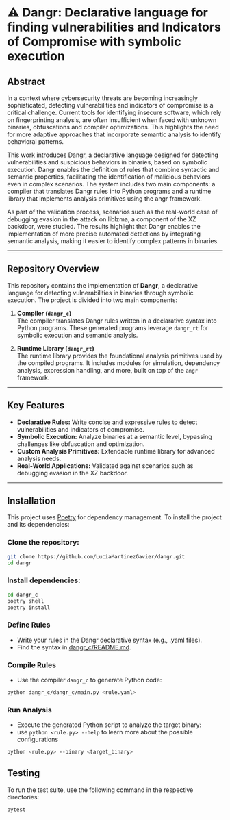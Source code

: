 # ⚠️ Dangr: Declarative language for finding vulnerabilities and Indicators of Compromise with symbolic execution

## Abstract
In a context where cybersecurity threats are becoming increasingly sophisticated, detecting vulnerabilities and indicators of compromise is a critical challenge. Current tools for identifying insecure software, which rely on fingerprinting analysis, are often insufficient when faced with unknown binaries, obfuscations and compiler optimizations. This highlights the need for more adaptive approaches that incorporate semantic analysis to identify behavioral patterns.

This work introduces Dangr, a declarative language designed for detecting vulnerabilities and suspicious behaviors in binaries, based on symbolic execution. Dangr enables the definition of rules that combine syntactic and semantic properties, facilitating the identification of malicious behaviors even in complex scenarios. The system includes two main components: a compiler that translates Dangr rules into Python programs and a runtime library that implements analysis primitives using the angr framework.

As part of the validation process, scenarios such as the real-world case of debugging evasion in the attack on liblzma, a component of the XZ backdoor, were studied. The results highlight that Dangr enables the implementation of more precise automated detections by integrating semantic analysis, making it easier to identify complex patterns in binaries.

---

## Repository Overview

This repository contains the implementation of **Dangr**, a declarative language for detecting vulnerabilities in binaries through symbolic execution. The project is divided into two main components:

1. **Compiler (`dangr_c`)**  
   The compiler translates Dangr rules written in a declarative syntax into Python programs. These generated programs leverage `dangr_rt` for symbolic execution and semantic analysis.

2. **Runtime Library (`dangr_rt`)**  
   The runtime library provides the foundational analysis primitives used by the compiled programs. It includes modules for simulation, dependency analysis, expression handling, and more, built on top of the `angr` framework.

---

## Key Features

- **Declarative Rules:** Write concise and expressive rules to detect vulnerabilities and indicators of compromise.
- **Symbolic Execution:** Analyze binaries at a semantic level, bypassing challenges like obfuscation and optimization.
- **Custom Analysis Primitives:** Extendable runtime library for advanced analysis needs.
- **Real-World Applications:** Validated against scenarios such as debugging evasion in the XZ backdoor.

---

## Installation

This project uses [Poetry](https://python-poetry.org/) for dependency management. To install the project and its dependencies:

### Clone the repository:
```bash
git clone https://github.com/LuciaMartinezGavier/dangr.git
cd dangr
```

### Install dependencies:
```bash
cd dangr_c
poetry shell
poetry install
```

### Define Rules
- Write your rules in the Dangr declarative syntax (e.g., .yaml files).
- Find the syntax in [dangr_c/README.md](dangr_c/README.md).

### Compile Rules
- Use the compiler `dangr_c` to generate Python code:
```bash
python dangr_c/dangr_c/main.py <rule.yaml>
```

### Run Analysis
- Execute the generated Python script to analyze the target binary:
- use `python <rule.py> --help` to learn more about the possible configurations

```bash
python <rule.py> --binary <target_binary>
```

## Testing
To run the test suite, use the following command in the respective directories:

```bash
pytest
```
